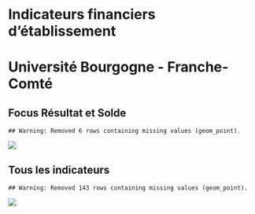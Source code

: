 Indicateurs financiers d’établissement
================

# Université Bourgogne - Franche-Comté

## Focus Résultat et Solde

    ## Warning: Removed 6 rows containing missing values (geom_point).

![](/home/julien/repo/cpesr/RFC/Finances/Etablissements/université_bourgogne___franche_comté_files/figure-gfm/etab.focus-1.png)<!-- -->

## Tous les indicateurs

    ## Warning: Removed 143 rows containing missing values (geom_point).

![](/home/julien/repo/cpesr/RFC/Finances/Etablissements/université_bourgogne___franche_comté_files/figure-gfm/etab-1.png)<!-- -->
